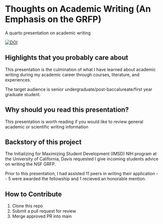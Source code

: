 # Thoughts on Academic Writing (An Emphasis on the GRFP)


A quarto presentation on academic writing


[![DOI](https://zenodo.org/badge/848790759.svg)](https://zenodo.org/doi/10.5281/zenodo.13384318)


## Highlights that you probably care about

This presentation is the culmination of what I have learned about academic writing during my academic career through courses, literature, and experiences. 

The target audience is senior undergraduate/post-baccalureate/first year graduate student.

## Why should you read this presentation?

This presentation is worth reading if you would like to review general academic or scientific writing information

## Backstory of this project

The Initializing for Maximizing Student Development (IMSD) NIH program at the University of California, Davis requested I give incoming students advice on writing the NSF GRFP.

Prior to this presentation, I had assisted 11 peers in writing their application -- 5 were awarded the fellowship and 1 recieved an honorable mention. 

## How to Contribute

1. Clone this repo
2. Submit a pull request for review
3. Merge approved PR into main
